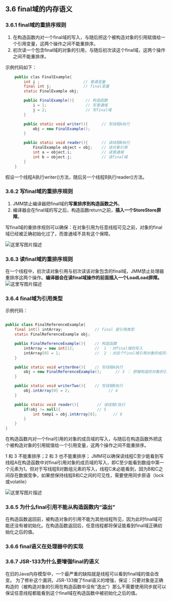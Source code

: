 ## 3.6 final域的内存语义

### 3.6.1 final域的重排序规则

 1. 在构造函数内对一个final域的写入，与随后把这个被构造对象的引用赋值给一个引用变量，这两个操作之间不能重排序。
 2. 初次读一个包含final域的对象的引用，与随后初次读这个final域，这两个操作之间不能重排序。

示例代码如下：

```java
	public clas FinalExample{
		int i ;                   // 普通变量
		final int j;              // final变量
		static FinalExample obj;

		public FinalExample(){     // 构造函数
			i = 1;                 // 写普通域
			j = 2;                 // 写final域
		}

		public static void writer(){      // 写线程A执行
			obj = new FinalExample();
		}

		public static void reader(){      // 读线程B执行
			FinalExample object = obj;    // 读对象引用
			int a = object.i;             // 读普通域
			int b = object.j;             // 读final域
		}
	}

```  

假设一个线程A执行writer()方法，随后另一个线程B执行reader()方法。

### 3.6.2 写final域的重排序规则

 1. JMM禁止编译器把final域的**写重排序到构造函数之外**。
 2. 编译器会在final域的写之后，构造函数return之前，**插入一个StoreStore屏障**。

写final域的重排序规则可以确保：在对象引用为任意线程可见之前，对象的final域已经被正确初始化过了，而普通域不具有这个保障。

![这里写图片描述](https://img-blog.csdn.net/20180726102524564?watermark/2/text/aHR0cHM6Ly9ibG9nLmNzZG4ubmV0L21hb2hvbw==/font/5a6L5L2T/fontsize/400/fill/I0JBQkFCMA==/dissolve/70)

### 3.6.3 读final域的重排序规则

在一个线程中，初次读对象引用与初次读该对象包含的final域，JMM禁止处理器重排序这两个操作。**编译器会在读final域操作的前面插入一个LoadLoad屏障。**
![这里写图片描述](https://img-blog.csdn.net/20180726103246831?watermark/2/text/aHR0cHM6Ly9ibG9nLmNzZG4ubmV0L21hb2hvbw==/font/5a6L5L2T/fontsize/400/fill/I0JBQkFCMA==/dissolve/70)

### 3.6.4 final域为引用类型

示例代码：

```java

public class FinalReferenceExample{
	final int[] intArray;              // final 是引用类型
	static FinalReferenceExample obj;

	public FinalReferenceExample(){    // 构造函数
		intArray = new int[1];         //  1 ：对final域的写入
		intArray[0] = 1;               //  2 ：对这个final域引用对象的成员域写入
	}

	public static void writerOne(){    // 写线程A执行
		obj = new FinalReferenceExample();      // 3 ： 把被构造的对象的引用赋值给某个引用变量
	}

	public static void writerTwo(){    // 写线程B执行
		obj.intArray[0] = 2;                 // 4
	}

	public static void reader(){        // 读线程C执行
		if(obj != null){                // 5
			int temp1 = obj.intArray[0];       // 6
		}
	}
}

```  

在构造函数内对一个final引用的对象的成员域的写入，与随后在构造函数外把这个被构造对象的引用赋值给一个引用变量，这两个操作之间不能重排序。

1 和 3 不能重排序；2 和 3 也不能重排序；
JMM可以确保读线程C至少能看到写线程A在构造函数中对final引用对象的成员域的写入，即C至少能看到数组中第一个元素为1。但对于写线程B对数组元素的写入，线程C未必能看到，因为B和C之间存在数据竞争，如果想保持线程B和C之间的可见性，需要使用同步原语（lock或volatile）

![这里写图片描述](https://img-blog.csdn.net/20180726110501595?watermark/2/text/aHR0cHM6Ly9ibG9nLmNzZG4ubmV0L21hb2hvbw==/font/5a6L5L2T/fontsize/400/fill/I0JBQkFCMA==/dissolve/70)

### 3.6.5 为什么final引用不能从构造函数内“溢出”

在构造函数返回前，被构造对象的引用不能为其他线程所见，因为此时final域可能还没有被初始化。在构造函数返回后，任意线程都将保证能看到final域正确初始化之后的值。

### 3.6.6 final语义在处理器中的实现
### 3.6.7 JSR-133为什么要增强final的语义

在旧的Java内存模型中，一个最严重的缺陷就是线程可以看到final域的值会改变。
为了修补这个漏洞，JSR-133做了final语义的增强，保证：只要对象是正确构造的（被构造对象的引用在构造函数中没有“逸出”）那么不需要使用同步就可以保证任意线程都能看到这个final域在构造函数中被初始化之后的值。

